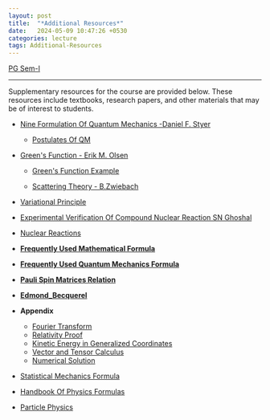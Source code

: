 ```yaml
---
layout: post
title:  "*Additional Resources*"
date:   2024-05-09 10:47:26 +0530
categories: lecture
tags: Additional-Resources
---
```


[PG Sem-I](/SKMU/assets/Syllabus/msc-I.pdf)

---
Supplementary resources for the course are provided below. These resources include textbooks, research papers, and other materials that may be of interest to students.

- [Nine Formulation Of Quantum Mechanics -Daniel F. Styer](/SKMU/assets/pdf/None-Formulation-QM.pdf)

    - [Postulates Of QM](/SKMU/assets/pdf/QM-Postulates.pdf)

- [Green's Function - Erik M. Olsen](/SKMU/assets/pdf/Greens-Function.pdf)

    - [Green's Function Example](https://bingweb.binghamton.edu/~suzuki/Math-Physics/LN-14_Green_s_function.pdf)

    - [Scattering Theory - B.Zwiebach](/SKMU/assets/pdf/Scattering-MIT.pdf)

- [Variational Principle](/SKMU/assets/pdf/QM-Variational.pdf)

- [Experimental Verification Of Compound Nuclear Reaction SN Ghoshal](/SKMU/assets/pdf/Experimental-Compound-Nuclear-Reaction-SN-Ghoshal.pdf)

- [Nuclear Reactions](/SKMU/assets/pdf/Nuclear-Reactions.pdf)

- **[Frequently Used Mathematical Formula](/SKMU/assets/pdf/Math-Formulae.pdf)**

- **[Frequently Used Quantum Mechanics Formula](/SKMU/assets/pdf/QM-Formulae.pdf)**

- **[Pauli Spin Matrices Relation](/SKMU/assets/pdf/Pauli-Dirac-Relation.pdf)**

- **[Edmond_Becquerel](/SKMU/assets/pdf/Edmond_Becquerel.pdf)**

- **Appendix**
    <!-- Fourier-Transform.pdf -->
    - [Fourier Transform](/SKMU/assets/pdf/Appendix/Fourier-Transform.pdf)
    <!-- Relativity-Proof.pdf -->
    - [Relativity Proof](/SKMU/assets/pdf/Appendix/Relativity-Proof.pdf)
    <!-- KE-Generalized-Coordinates.pdf -->
    - [Kinetic Energy in Generalized Coordinates](/SKMU/assets/pdf/Appendix/KE-Generalized-Coordinates.pdf)
    <!-- Vector-Tensor-Calculus.pdf -->
    - [Vector and Tensor Calculus](/SKMU/assets/pdf/Appendix/Vector-Tensor-Calculus.pdf)
    <!-- Numerical-Solution.pdf -->
    - [Numerical Solution](/SKMU/assets/pdf/Appendix/Numerical-Solution.pdf)


- [Statistical Mechanics Formula](/SKMU/assets/pdf/Statistical-Formulae.pdf)

- [Handbook Of Physics Formulas](/SKMU/assets/pdf/The-Cambridge-Handbook-of-Physics-Formulas.pdf)

- [Particle Physics](/SKMU/assets/pdf/Particle-Physics.pdfX)


